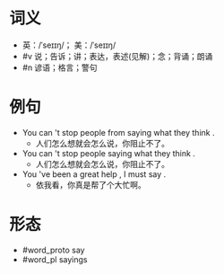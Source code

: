 # 词义
- 英：/ˈseɪɪŋ/； 美：/ˈseɪɪŋ/
- #v 说；告诉；讲；表达，表述(见解)；念；背诵；朗诵
- #n 谚语；格言；警句
# 例句
- You can 't stop people from saying what they think .
	- 人们怎么想就会怎么说，你阻止不了。
- You can 't stop people saying what they think .
	- 人们怎么想就会怎么说，你阻止不了。
- You 've been a great help , I must say .
	- 依我看，你真是帮了个大忙啊。
# 形态
- #word_proto say
- #word_pl sayings
